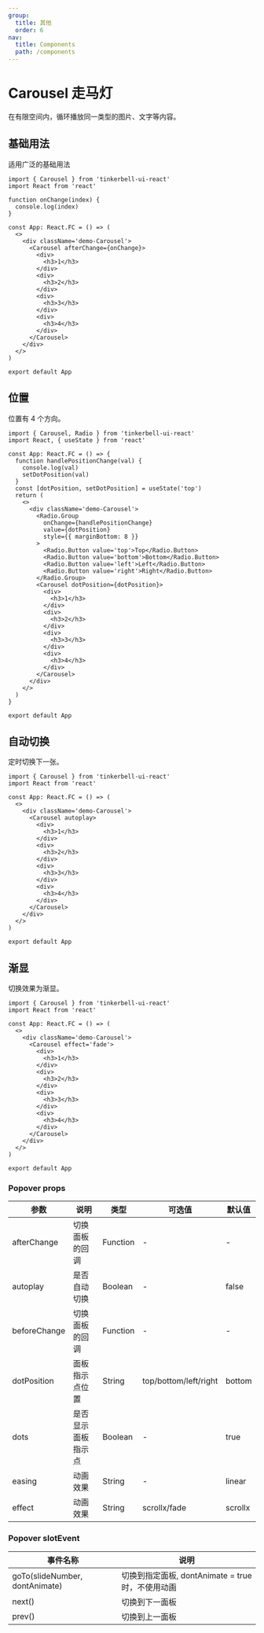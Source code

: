 ```yaml
---
group:
  title: 其他
  order: 6
nav:
  title: Components
  path: /components
---
```


# Carousel 走马灯

在有限空间内，循环播放同一类型的图片、文字等内容。

## 基础用法

适用广泛的基础用法

```tsx
import { Carousel } from 'tinkerbell-ui-react'
import React from 'react'

function onChange(index) {
  console.log(index)
}

const App: React.FC = () => (
  <>
    <div className='demo-Carousel'>
      <Carousel afterChange={onChange}>
        <div>
          <h3>1</h3>
        </div>
        <div>
          <h3>2</h3>
        </div>
        <div>
          <h3>3</h3>
        </div>
        <div>
          <h3>4</h3>
        </div>
      </Carousel>
    </div>
  </>
)

export default App
```

## 位置

位置有 4 个方向。

```tsx
import { Carousel, Radio } from 'tinkerbell-ui-react'
import React, { useState } from 'react'

const App: React.FC = () => {
  function handlePositionChange(val) {
    console.log(val)
    setDotPosition(val)
  }
  const [dotPosition, setDotPosition] = useState('top')
  return (
    <>
      <div className='demo-Carousel'>
        <Radio.Group
          onChange={handlePositionChange}
          value={dotPosition}
          style={{ marginBottom: 8 }}
        >
          <Radio.Button value='top'>Top</Radio.Button>
          <Radio.Button value='bottom'>Bottom</Radio.Button>
          <Radio.Button value='left'>Left</Radio.Button>
          <Radio.Button value='right'>Right</Radio.Button>
        </Radio.Group>
        <Carousel dotPosition={dotPosition}>
          <div>
            <h3>1</h3>
          </div>
          <div>
            <h3>2</h3>
          </div>
          <div>
            <h3>3</h3>
          </div>
          <div>
            <h3>4</h3>
          </div>
        </Carousel>
      </div>
    </>
  )
}

export default App
```

## 自动切换

定时切换下一张。

```tsx
import { Carousel } from 'tinkerbell-ui-react'
import React from 'react'

const App: React.FC = () => (
  <>
    <div className='demo-Carousel'>
      <Carousel autoplay>
        <div>
          <h3>1</h3>
        </div>
        <div>
          <h3>2</h3>
        </div>
        <div>
          <h3>3</h3>
        </div>
        <div>
          <h3>4</h3>
        </div>
      </Carousel>
    </div>
  </>
)

export default App
```

## 渐显

切换效果为渐显。

```tsx
import { Carousel } from 'tinkerbell-ui-react'
import React from 'react'

const App: React.FC = () => (
  <>
    <div className='demo-Carousel'>
      <Carousel effect='fade'>
        <div>
          <h3>1</h3>
        </div>
        <div>
          <h3>2</h3>
        </div>
        <div>
          <h3>3</h3>
        </div>
        <div>
          <h3>4</h3>
        </div>
      </Carousel>
    </div>
  </>
)

export default App
```

### Popover props

| 参数         | 说明               | 类型     | 可选值                | 默认值  |
| ------------ | ------------------ | -------- | --------------------- | ------- |
| afterChange  | 切换面板的回调     | Function | -                     | -       |
| autoplay     | 是否自动切换       | Boolean  | -                     | false   |
| beforeChange | 切换面板的回调     | Function | -                     | -       |
| dotPosition  | 面板指示点位置     | String   | top/bottom/left/right | bottom  |
| dots         | 是否显示面板指示点 | Boolean  | -                     | true    |
| easing       | 动画效果           | String   | -                     | linear  |
| effect       | 动画效果           | String   | scrollx/fade          | scrollx |

### Popover slotEvent

| 事件名称                       | 说明                                              |
| ------------------------------ | ------------------------------------------------- |
| goTo(slideNumber, dontAnimate) | 切换到指定面板, dontAnimate = true 时，不使用动画 |
| next()                         | 切换到下一面板                                    |
| prev()                         | 切换到上一面板                                    |

